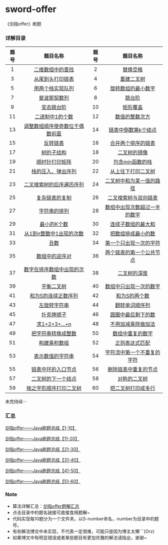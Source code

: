 # sword-offer
《剑指offer》刷题

### 详解目录
题号  |  题目名称  |  题号  |  题目名称
:--------: | :--------: | :--------: | :--------: |
1  |  [二维数组中的查找](https://blog.csdn.net/qq_34842671/article/details/103732228/#s1)  |   2  |  [替换空格](https://blog.csdn.net/qq_34842671/article/details/103732228/#s2)
3  |  [从尾到头打印链表](https://blog.csdn.net/qq_34842671/article/details/103732228/#s3)  |  4  | [ 重建二叉树](https://blog.csdn.net/qq_34842671/article/details/103732228/#s4)
5  |  [用两个栈实现队列](https://blog.csdn.net/qq_34842671/article/details/103732228/#s5)  |  6  |  [旋转数组的最小数字](https://blog.csdn.net/qq_34842671/article/details/103732228/#s6)
7  |  [斐波那契数列](https://blog.csdn.net/qq_34842671/article/details/103732228/#s7)  |  8  |  [跳台阶](https://blog.csdn.net/qq_34842671/article/details/103732228/#s8)
9  |  [变态跳台阶](https://blog.csdn.net/qq_34842671/article/details/103732228/#s9)  |  10  |  [矩形覆盖](https://blog.csdn.net/qq_34842671/article/details/103732228/#s10)
11  |  [二进制中1的个数](https://blog.csdn.net/qq_34842671/article/details/103733427/#s11)   |  12  |  [数值的整数次方](https://blog.csdn.net/qq_34842671/article/details/103733427/#s12)
13  |  [调整数组顺序使奇数位于偶数前面](https://blog.csdn.net/qq_34842671/article/details/103733427/#s13)  |  14  |  [链表中倒数第k个结点](https://blog.csdn.net/qq_34842671/article/details/103733427/#s14)
15  |  [反转链表](https://blog.csdn.net/qq_34842671/article/details/103733427/#s15)  |  16  |  [合并两个排序的链表](https://blog.csdn.net/qq_34842671/article/details/103733427/#s16)
17  |  [树的子结构](https://blog.csdn.net/qq_34842671/article/details/103733427/#s17)  |  18  |  [二叉树的镜像](https://blog.csdn.net/qq_34842671/article/details/103733427/#s18)
19  |  [顺时针打印矩阵](https://blog.csdn.net/qq_34842671/article/details/103733427/#s19)  |  20  |  [包含min函数的栈](https://blog.csdn.net/qq_34842671/article/details/103733427/#s20)
21  |  [栈的压入、弹出序列](https://blog.csdn.net/qq_34842671/article/details/103744123/#s21)  |  22  |  [从上往下打印二叉树](https://blog.csdn.net/qq_34842671/article/details/103744123/#s22) 
23  |  [二叉搜索树的后序遍历序列](https://blog.csdn.net/qq_34842671/article/details/103744123/#s23)  |  24  |  [二叉树中和为某一值的路径](https://blog.csdn.net/qq_34842671/article/details/103744123/#s24) 
25  |  [复杂链表的复制](https://blog.csdn.net/qq_34842671/article/details/103744123/#s25)  |  26  |  [二叉搜索树与双向链表](https://blog.csdn.net/qq_34842671/article/details/103744123/#s26) 
27  |  [字符串的排列](https://blog.csdn.net/qq_34842671/article/details/103744123/#s27)  |  28  |  [数组中出现次数超过一半的数字](https://blog.csdn.net/qq_34842671/article/details/103744123/#s28) 
29  |  [最小的K个数](https://blog.csdn.net/qq_34842671/article/details/103744123/#s29)  |  30  |  [连续子数组的最大和](https://blog.csdn.net/qq_34842671/article/details/103744123/#s30) 
31  |  [从1到n整数中1出现的次数](https://blog.csdn.net/qq_34842671/article/details/103812113/#s31)   |  32  |  [把数组排成最小的数](https://blog.csdn.net/qq_34842671/article/details/103812113/#s32) 
33  |  [丑数](https://blog.csdn.net/qq_34842671/article/details/103812113/#s33)   |  34  |  [第一个只出现一次的字符](https://blog.csdn.net/qq_34842671/article/details/103812113/#s34) 
35  |  [数组中的逆序对](https://blog.csdn.net/qq_34842671/article/details/103812113/#s35)   |  36  |  [两个链表的第一个公共节点](https://blog.csdn.net/qq_34842671/article/details/103812113/#s36) 
37  |  [数字在排序数组中出现的次数](https://blog.csdn.net/qq_34842671/article/details/103812113/#s37)  |  38  |  [二叉树的深度](https://blog.csdn.net/qq_34842671/article/details/103812113/#s38) 
39  |  [平衡二叉树](https://blog.csdn.net/qq_34842671/article/details/103812113/#s39)  |  40  |  [数组中只出现一次的数字](https://blog.csdn.net/qq_34842671/article/details/103812113/#s40) 
41  |  [和为S的连续正数序列](https://blog.csdn.net/qq_34842671/article/details/103922131/#s41)  |  42  |  [和为S的两个数](https://blog.csdn.net/qq_34842671/article/details/103922131/#s42) 
43  |  [左旋转字符串](https://blog.csdn.net/qq_34842671/article/details/103922131/#s43)  |  44  |  [翻转单词顺序列](https://blog.csdn.net/qq_34842671/article/details/103922131/#s44) 
45  |  [扑克牌顺子](https://blog.csdn.net/qq_34842671/article/details/103922131/#s45)  |  46  |  [圆圈中最后剩下的数](https://blog.csdn.net/qq_34842671/article/details/103922131/#s46) 
47  |  [求1+2+3+...+n](https://blog.csdn.net/qq_34842671/article/details/103922131/#s47)  |  48  |  [不用加减乘除做加法](https://blog.csdn.net/qq_34842671/article/details/103922131/#s48) 
49  |  [把字符串转换成整数](https://blog.csdn.net/qq_34842671/article/details/103922131/#s49)  |  50  |  [数组中重复的数字](https://blog.csdn.net/qq_34842671/article/details/103922131/#s50) 
51  |  [构建乘积数组](https://blog.csdn.net/qq_34842671/article/details/103923154/#s51)  |  52  |  [正则表达式匹配](https://blog.csdn.net/qq_34842671/article/details/103923154/#s52) 
53  |  [表示数值的字符串](https://blog.csdn.net/qq_34842671/article/details/103923154/#s53)  |  54  |  [字符流中第一个不重复的字符](https://blog.csdn.net/qq_34842671/article/details/103923154/#s54) 
55  |  [链表中环的入口节点](https://blog.csdn.net/qq_34842671/article/details/103923154/#s55)  |  56  |  [删除链表中重复的节点](https://blog.csdn.net/qq_34842671/article/details/103923154/#s56) 
57  |  [二叉树的下一个结点](https://blog.csdn.net/qq_34842671/article/details/103923154/#s57)  |  58  |  [对称的二叉树](https://blog.csdn.net/qq_34842671/article/details/103923154/#s58) 
59  |  [按之字形顺序打印二叉树](https://blog.csdn.net/qq_34842671/article/details/103923154/#s59)  |  60  |  [把二叉树打印成多行](https://blog.csdn.net/qq_34842671/article/details/103923154/#s60) 

未完待续···

### 汇总
[剑指offer——Java刷题总结【1-10】](https://blog.csdn.net/qq_34842671/article/details/103732228)

[剑指offer——Java刷题总结【11-20】](https://blog.csdn.net/qq_34842671/article/details/103733427)

[剑指offer——Java刷题总结【21-30】](https://blog.csdn.net/qq_34842671/article/details/103744123)

[剑指offer——Java刷题总结【31-40】](https://blog.csdn.net/qq_34842671/article/details/103812113)

[剑指offer——Java刷题总结【41-50】](https://blog.csdn.net/qq_34842671/article/details/103922131)

[剑指offer——Java刷题总结【51-60】](https://blog.csdn.net/qq_34842671/article/details/103923154)

### Note
 - 算法详解汇总：[剑指offer题解汇总](https://blog.csdn.net/qq_34842671/article/details/103732870) 
 - 点击目录中的题名链接可直接食用题解~
 - 代码实现每10题分为一个文件夹，以S-number命名，number为目录中的题号。
 - 有些解法博文中未实现，不代表一定很难，可能只是因为博主太懒```(Orz)
 - 如果博文中有明显错误或者某些题目有更加优雅的解法请指出，谢谢~
